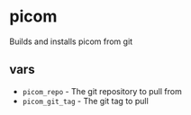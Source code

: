 # picom

Builds and installs picom from git

## vars

* `picom_repo` - The git repository to pull from
* `picom_git_tag` - The git tag to pull
